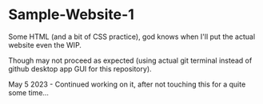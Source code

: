 # Sample-Website-1

Some HTML (and a bit of CSS practice), god knows when I'll put the actual website even the WIP.

Though may not proceed as expected (using actual git terminal instead of github desktop app GUI for this repository).

May 5 2023 - Continued working on it, after not touching this for a quite some time...